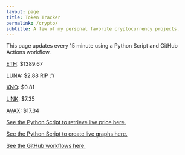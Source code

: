 ```yaml
---
layout: page
title: Token Tracker
permalink: /crypto/
subtitle: A few of my personal favorite cryptocurrency projects.
---
```


 This page updates every 15 minute using a Python Script and GitHub Actions workflow.


<!--BEGINCRYPTOINPUT-->
[ETH](https://smfxfc.github.io/crypto/eth.html): $1389.67

[LUNA](https://smfxfc.github.io/crypto/luna.html): $2.88 RIP :'(

[XNO](https://smfxfc.github.io/crypto/xno.html): $0.81

[LINK](https://smfxfc.github.io/crypto/link.html): $7.35

[AVAX](https://smfxfc.github.io/crypto/avax.html): $17.34

<!--ENDCRYPTOINPUT-->
 
 
[See the Python Script to retrieve live price here.](https://github.com/smfxfc/smfxfc.github.io/blob/master/src/get_cryptos.py)

[See the Python Script to create live graphs here.](https://github.com/smfxfc/smfxfc.github.io/blob/master/src/graph_crypto.py)

[See the GitHub workflows here.](https://github.com/smfxfc/smfxfc.github.io/blob/master/.github/workflows/)

